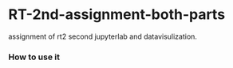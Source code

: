 # RT-2nd-assignment-both-parts
assignment of rt2 second jupyterlab and datavisulization.

### How to use it
